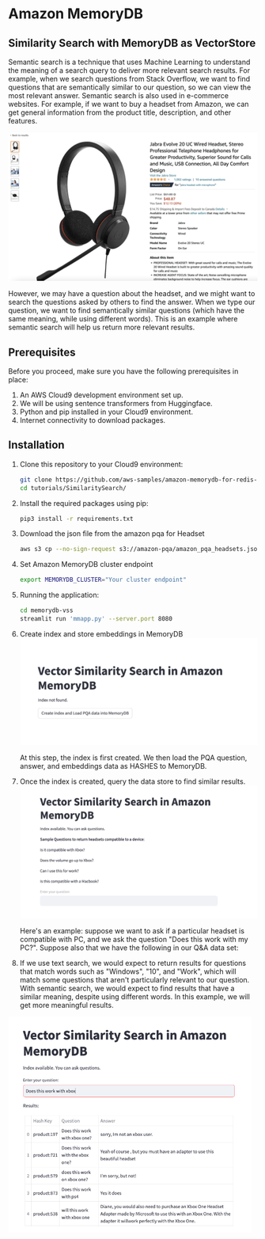 # Amazon MemoryDB

## Similarity Search with MemoryDB as VectorStore 

Semantic search is a technique that uses Machine Learning to understand the meaning of a search query to deliver more relevant search results. For example, when we search questions from Stack Overflow, we want to find questions that are semantically similar to our question, so we can view the most relevant answer. Semantic search is also used in e-commerce websites. For example, if we want to buy a headset from Amazon, we can get general information from the product title, description, and other features.

![Headset Diagram](./images/image-intro.png)

However, we may have a question about the headset, and we might want to search the questions asked by others to find the answer. When we type our question, we want to find semantically similar questions (which have the same meaning, while using different words). This is an example where semantic search will help us return more relevant results.

## Prerequisites

Before you proceed, make sure you have the following prerequisites in place:

1. An AWS Cloud9 development environment set up.
2. We will be using sentence transformers from Huggingface. 
3. Python and pip installed in your Cloud9 environment.
4. Internet connectivity to download packages.

## Installation

1. Clone this repository to your Cloud9 environment:
    ```bash
    git clone https://github.com/aws-samples/amazon-memorydb-for-redis-samples
    cd tutorials/SimilaritySearch/
    ```

2. Install the required packages using pip:
    ```bash
    pip3 install -r requirements.txt
    ```
3. Download the json file from the amazon pqa for Headset
    ```bash
    aws s3 cp --no-sign-request s3://amazon-pqa/amazon_pqa_headsets.json ./amazon-pqa/amazon_pqa_headsets.json
    ```
4. Set Amazon MemoryDB cluster endpoint 
    ```bash
    export MEMORYDB_CLUSTER="Your cluster endpoint"
    ```
5. Running the application:
    ```bash
    cd memorydb-vss
    streamlit run 'mmapp.py' --server.port 8080
    ```

6. Create index and store embeddings in MemoryDB 
![No Index](./images/no-index.png)

    At this step, the index is first created. We then load the PQA question, answer, and embeddings data as HASHES to MemoryDB. 

7. Once the index is created, query the data store to find similar results. 
![With Index](./images/user_query.png)

    Here's an example: suppose we want to ask if a particular headset is compatible with PC, and we ask the question "Does this work with my PC?". Suppose also that we have the following in our Q&A data set:

8. If we use text search, we would expect to return results for questions that match words such as "Windows", "10", and "Work", which will match some questions that aren't particularly relevant to our question. With semantic search, we would expect to find results that have a similar meaning, despite using different words. In this example, we will get more meaningful results.

![Result](./images/result.png)
